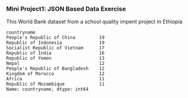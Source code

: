 ### Mini Project1: JSON Based Data Exercise

This World Bank dataset from a school quality impent project in Ethiopia

```
countryname
People's Republic of China         19
Republic of Indonesia              19
Socialist Republic of Vietnam      17
Republic of India                  16
Republic of Yemen                  13
Nepal                              12
People's Republic of Bangladesh    12
Kingdom of Morocco                 12
Africa                             11
Republic of Mozambique             11
Name: countryname, dtype: int64
```
